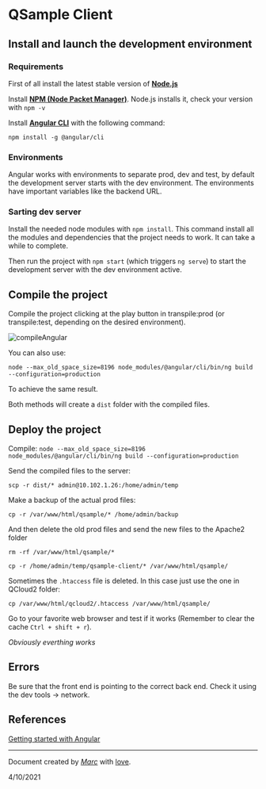 # QSample Client

## Install and launch the development environment

### Requirements

First of all install the latest stable version of **[Node.js](https://nodejs.org/en/about/releases/)**

Install **[NPM (Node Packet Manager)](https://docs.npmjs.com/cli/v7/commands/npm-install)**. Node.js installs it, check your version with `npm -v`

Install **[Angular CLI](https://angular.io/cli)** with the following command:

`npm install -g @angular/cli`

### Environments

Angular works with environments to separate prod, dev and test, by default the development server starts with the dev environment. The environments have important variables like the backend URL.

### Sarting dev server

Install the needed node modules with `npm install`. This command install all the modules and dependencies that the project needs to work. It can take a while to complete.

Then run the project with `npm start` (which triggers `ng serve`) to start the development server with the dev environment active.

## Compile the project

Compile the project clicking at the play button in transpile:prod (or transpile:test, depending on the desired environment).

![compileAngular](https://user-images.githubusercontent.com/1679820/137737737-12788824-888e-47f5-aa7b-52680fa3f86d.png)

You can also use:

`node --max_old_space_size=8196 node_modules/@angular/cli/bin/ng build --configuration=production`

To achieve the same result.

Both methods will create a `dist` folder with the compiled files.

## Deploy the project

Compile: `node --max_old_space_size=8196 node_modules/@angular/cli/bin/ng build --configuration=production`

Send the compiled files to the server:

`scp -r dist/* admin@10.102.1.26:/home/admin/temp`

Make a backup of the actual prod files:

`cp -r /var/www/html/qsample/* /home/admin/backup`

And then delete the old prod files and send the new files to the Apache2 folder

`rm -rf /var/www/html/qsample/*`

`cp -r /home/admin/temp/qsample-client/* /var/www/html/qsample/`

Sometimes the `.htaccess` file is deleted. In this case just use the one in QCloud2 folder:

`cp /var/www/html/qcloud2/.htaccess /var/www/html/qsample/`

Go to your favorite web browser and test if it works (Remember to clear the cache `Ctrl + shift + r`).

*Obviously everthing works*

## Errors

Be sure that the front end is pointing to the correct back end. Check it using the dev tools -> network.

## References

[Getting started with Angular](https://angular.io/start)

---

Document created by *[Marc](mailto:vesperon51@gmail.com)* with [love](https://i.imgur.com/cvWpdOP.jpg).

4/10/2021
